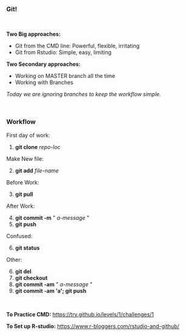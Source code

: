 ### Git!

&nbsp;

**Two Big approaches:**

- Git from the CMD line:  Powerful, flexible, irritating
- Git from Rstudio:  Simple, easy, limiting

**Two Secondary approaches:**
- Working on MASTER branch all the time
- Working with Branches

*Today we are ignoring branches to keep the workflow simple.*

&nbsp;

### Workflow

First day of work:
1. **git clone** *repo-loc*

Make New file:

2. **git add** *file-name*

Before Work:

3. **git pull**

After Work:

4. **git commit -m** " *a-message* "
5. **git push**

Confused:

6. **git status**

Other:

6. **git del**
7. **git checkout**
8. **git commit -am** " *a-message* "
9. **git commit -am 'a'; git push**

&nbsp;

**To Practice CMD:**
https://try.github.io/levels/1/challenges/1


**To Set up R-studio:**
https://www.r-bloggers.com/rstudio-and-github/

